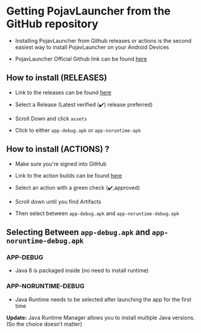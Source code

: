 # Getting PojavLauncher from the GitHub repository

* Installing PojavLauncher from Github releases or actions is the second easiest way to install PojavLauncher on your Android Devices


* PojavLauncher Official Github link can be found [here](https://www.github.com/PojavLauncherTeam/PojavLauncher)


## How to install (RELEASES)

* Link to the releases can be found [here](https://github.com/PojavLauncherTeam/PojavLauncher/releases)

* Select a Release (Latest verified (✔️) release preferred)

* Scroll Down and click `assets`

* Click to either `app-debug.apk` or `app-noruntime-apk`
## How to install (ACTIONS) ?

* Make sure you're signed into GitHub

* Link to the action builds can be found [here](https://github.com/PojavLauncherTeam/PojavLauncher/actions)

* Select an action with a green check (✔️,approved)

* Scroll down until you find Artifacts

* Then select between `app-debug.apk` and `app-noruntime-debug.apk`


## Selecting Between `app-debug.apk` and `app-noruntime-debug.apk`


### APP-DEBUG

* Java 8 is packaged inside (no need to install runtime)


### APP-NORUNTIME-DEBUG

* Java Runtime needs to be selected after launching the app for the first time

**Update:** Java Runtime Manager allows you to install multiple Java versions. (So the choice doesn’t matter)
